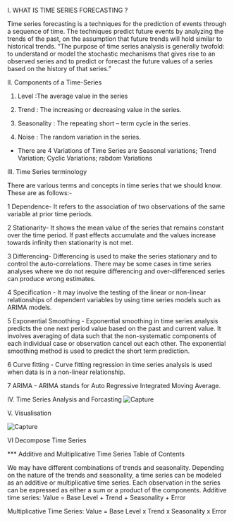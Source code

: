 I. WHAT IS TIME SERIES FORECASTING ?

Time series forecasting is a techniques for the prediction of events through a sequence of time. The techniques predict future events by analyzing the trends of the past, on the assumption that future trends will hold similar to historical trends. “The purpose of time series analysis is generally twofold: to understand or model the stochastic mechanisms that gives rise to an observed series and to predict or forecast the future values of a series based on the history of that series.”

II. Components of a Time-Series

1. Level :The average value in the series

2. Trend : The increasing or decreasing value in the series.

3. Seasonality : The repeating short – term cycle in the series.

4. Noise : The random variation in the series.

* There are 4 Variations of Time Series are Seasonal variations; Trend Variation; Cyclic Variations; rabdom Variations

III. Time Series terminology 

There are various terms and concepts in time series that we should know. These are as follows:-

1 Dependence- It refers to the association of two observations of the same variable at prior time periods.

2 Stationarity- It shows the mean value of the series that remains constant over the time period. If past effects accumulate and the values increase towards infinity then stationarity is not met.

3 Differencing- Differencing is used to make the series stationary and to control the auto-correlations. There may be some cases in time series analyses where we do not require differencing and over-differenced series can produce wrong estimates.

4 Specification - It may involve the testing of the linear or non-linear relationships of dependent variables by using time series models such as ARIMA models.

5 Exponential Smoothing - Exponential smoothing in time series analysis predicts the one next period value based on the past and current value. It involves averaging of data such that the non-systematic components of each individual case or observation cancel out each other. The exponential smoothing method is used to predict the short term prediction.

6 Curve fitting - Curve fitting regression in time series analysis is used when data is in a non-linear relationship.

7 ARIMA - ARIMA stands for Auto Regressive Integrated Moving Average.

IV. Time Series Analysis and Forcasting
![Capture](https://github.com/sspheng/Time-Series-Forcasting/assets/78303183/6b9b7565-146d-423f-a4d9-0872e341eda2)

V. Visualisation 

![Capture](https://github.com/sspheng/Time-Series-Forcasting/assets/78303183/4524404d-f1c8-4ee6-85c4-461ac23f4764)

VI Decompose Time Series 


*** Additive and Multiplicative Time Series 
Table of Contents

We may have different combinations of trends and seasonality. Depending on the nature of the trends and seasonality, a time series can be modeled as an additive or multiplicative time series. Each observation in the series can be expressed as either a sum or a product of the components.
Additive time series:
Value = Base Level + Trend + Seasonality + Error

Multiplicative Time Series:
Value = Base Level x Trend x Seasonality x Error
